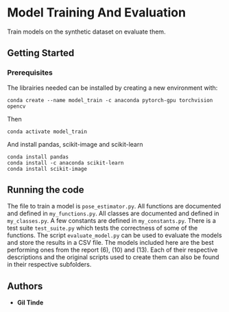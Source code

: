 # Model Training And Evaluation

Train models on the synthetic dataset on evaluate them.

## Getting Started

### Prerequisites

The librairies needed can be installed by creating a new environment with:
```
conda create --name model_train -c anaconda pytorch-gpu torchvision opencv
```
Then 
```
conda activate model_train
```
And install pandas, scikit-image and scikit-learn
```
conda install pandas
conda install -c anaconda scikit-learn
conda install scikit-image
```
## Running the code

The file to train a model is `pose_estimator.py`. All functions are documented and defined in `my_functions.py`. All classes are documented and defined in `my_classes.py`. A few constants are defined in `my_constants.py`. There is a test suite `test_suite.py` which tests the correctness of some of the functions. The script `evaluate_model.py` can be used to evaluate the models and store the results in a CSV file. The models included here are the best performing ones from the report (6), (10) and (13). Each of their respective descriptions and the original scripts used to create them can also be found in their respective subfolders.

## Authors

* **Gil Tinde** 
